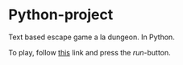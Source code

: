 # Python-project
Text based escape game a la dungeon. In Python.

To play, follow [this](https://repl.it/@maxsundberg90/Dungeon-a-text-format-escape-game-in-Python-code "Dungeon game") link and press the *run*-button.
